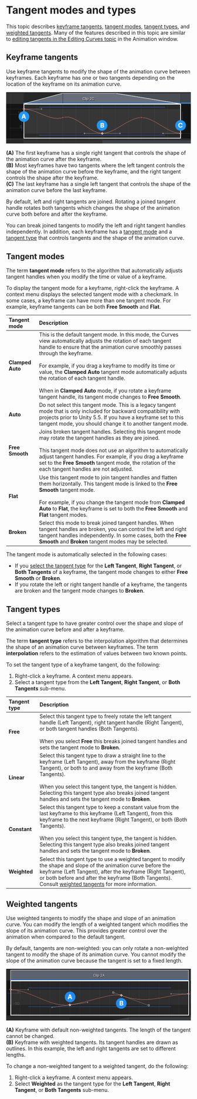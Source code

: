 # Tangent modes and types

This topic describes [keyframe tangents](#keytangents), [tangent modes](#tangentmodes), [tangent types](#tangenttypes), and [weighted tangents](#weighted). Many of the features described in this topic are similar to [editing tangents in the Editing Curves topic](https://docs.unity3d.com/Manual/animeditor-AnimationCurves.html) in the Animation window.

<a name="keytangents"></a>
## Keyframe tangents

Use keyframe tangents to modify the shape of the animation curve between keyframes. Each keyframe has one or two tangents depending on the location of the keyframe on its animation curve.

![](images/spec-tangents.png)

**(A)** The first keyframe has a single right tangent that controls the shape of the animation curve after the keyframe.<br/>
**(B)** Most keyframes have two tangents where the left tangent controls the shape of the animation curve before the keyframe, and the right tangent controls the shape after the keyframe.<br/>
**(C)** The last keyframe has a single left tangent that controls the shape of the animation curve before the last keyframe.<br/>

By default, left and right tangents are joined. Rotating a joined tangent handle rotates both tangents which changes the shape of the animation curve both before and after the keyframe.

You can break joined tangents to modify the left and right tangent handles independently. In addition, each keyframe has a [tangent mode](#tangentmodes) and a [tangent type](#tangenttypes) that controls tangents and the shape of the animation curve.

<a name="tangentmodes"></a>
## Tangent modes

The term **tangent mode** refers to the algorithm that automatically adjusts tangent handles when you modify the time or value of a keyframe.

To display the tangent mode for a keyframe, right-click the keyframe. A context menu displays the selected tangent mode with a checkmark. In some cases, a keyframe can have more than one tangent mode. For example, keyframe tangents can be both **Free Smooth** and **Flat**.

|**Tangent mode** |**Description** |
|:---|:---|
|**Clamped Auto**|This is the default tangent mode. In this mode, the Curves view automatically adjusts the rotation of each tangent handle to ensure that the animation curve smoothly passes through the keyframe.<br/><br/>For example, if you drag a keyframe to modify its time or value, the **Clamped Auto** tangent mode automatically adjusts the rotation of each tangent handle.<br/><br/>When in **Clamped Auto** mode, if you rotate a keyframe tangent handle, its tangent mode changes to **Free Smooth**.|
|**Auto**|Do not select this tangent mode. This is a legacy tangent mode that is only included for backward compatibility with projects prior to Unity 5.5. If you have a keyframe set to this tangent mode, you should change it to another tangent mode.|
|**Free Smooth**|Joins broken tangent handles. Selecting this tangent mode may rotate the tangent handles as they are joined.<br/><br/>This tangent mode does not use an algorithm to automatically adjust tangent handles. For example, if you drag a keyframe set to the **Free Smooth** tangent mode, the rotation of the each tangent handles are not adjusted.|
|**Flat**|Use this tangent mode to join tangent handles and flatten them horizontally. This tangent mode is linked to the **Free Smooth** tangent mode.<br/><br/>For example, if you change the tangent mode from **Clamped Auto** to **Flat**, the keyframe is set to both the **Free Smooth** and **Flat** tangent modes.|
|**Broken**|Select this mode to break joined tangent handles. When tangent handles are broken, you can control the left and right tangent handles independently. In some cases, both the **Free Smooth** and **Broken** tangent modes may be selected.|

The tangent mode is automatically selected in the following cases:

* If you [select the tangent type](#tangenttypes) for the **Left Tangent**, **Right Tangent**, or **Both Tangents** of a keyframe, the tangent mode changes to either **Free Smooth** or **Broken**.
* If you rotate the left or right tangent handle of a keyframe, the tangents are broken and the tangent mode changes to **Broken**.

<a name="tangenttypes"></a>
## Tangent types

Select a tangent type to have greater control over the shape and slope of the animation curve before and after a keyframe.

The term **tangent type** refers to the interpolation algorithm that determines the shape of an animation curve between keyframes. The term **interpolation** refers to the estimation of values between two known points.

To set the tangent type of a keyframe tangent, do the following:
1. Right-click a keyframe. A context menu appears.
1. Select a tangent type from the **Left Tangent**, **Right Tangent**, or **Both Tangents** sub-menu.

|**Tangent type** |**Description** |
|:---|:---|
|**Free**|Select this tangent type to freely rotate the left tangent handle (Left Tangent), right tangent handle (Right Tangent), or both tangent handles (Both Tangents).<br/><br/>When you select **Free** this breaks joined tangent handles and sets the tangent mode to **Broken**.|
|**Linear**|Select this tangent type to draw a straight line to the keyframe (Left Tangent), away from the keyframe (Right Tangent), or both to and away from the keyframe (Both Tangents).<br/><br/>When you select this tangent type, the tangent is hidden. Selecting this tangent type also breaks joined tangent handles and sets the tangent mode to **Broken**.|
|**Constant**|Select this tangent type to keep a constant value from the last keyframe to this keyframe (Left Tangent), from this keyframe to the next keyframe (Right Tangent), or both (Both Tangents).<br/><br/>When you select this tangent type, the tangent is hidden. Selecting this tangent type also breaks joined tangent handles and sets the tangent mode to **Broken**.|
|**Weighted**|Select this tangent type to use a weighted tangent to modify the shape and slope of the animation curve before the keyframe (Left Tangent), after the keyframe (Right Tangent), or both before and after the keyframe (Both Tangents). Consult [weighted tangents](#weighted) for more information.|

<a name="weighted"></a>
## Weighted tangents

Use weighted tangents to modify the shape and slope of an animation curve. You can modify the length of a weighted tangent which modifies the slope of its animation curve. This provides greater control over the animation when compared to the default tangent.

By default, tangents are non-weighted: you can only rotate a non-weighted tangent to modify the shape of its animation curve. You cannot modify the slope of the animation curve because the tangent is set to a fixed length.

![](images/spec-tangents-weighted.png)

**(A)** Keyframe with default non-weighted tangents. The length of the tangent cannot be changed.<br/>
**(B)** Keyframe with weighted tangents. Its tangent handles are drawn as outlines. In this example, the left and right tangents are set to different lengths.<br/>

To change a non-weighted tangent to a weighted tangent, do the following:
1. Right-click a keyframe. A context menu appears.
1. Select **Weighted** as the tangent type for the **Left Tangent**, **Right Tangent**, or **Both Tangents** sub-menu.
